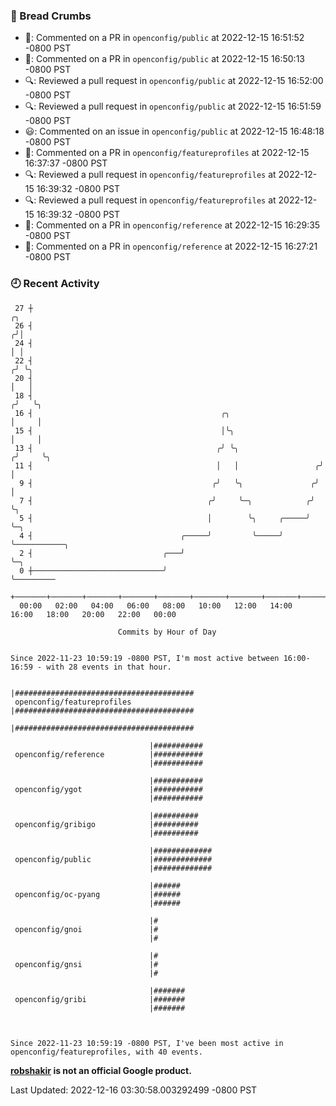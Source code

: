### 🍞 Bread Crumbs

 * 💬: Commented on a PR in  `openconfig/public` at 2022-12-15 16:51:52 -0800 PST
 * 💬: Commented on a PR in  `openconfig/public` at 2022-12-15 16:50:13 -0800 PST
 * 🔍: Reviewed a pull request in  `openconfig/public` at 2022-12-15 16:52:00 -0800 PST
 * 🔍: Reviewed a pull request in  `openconfig/public` at 2022-12-15 16:51:59 -0800 PST
 * 😃: Commented on an issue in `openconfig/public` at 2022-12-15 16:48:18 -0800 PST
 * 💬: Commented on a PR in  `openconfig/featureprofiles` at 2022-12-15 16:37:37 -0800 PST
 * 🔍: Reviewed a pull request in  `openconfig/featureprofiles` at 2022-12-15 16:39:32 -0800 PST
 * 🔍: Reviewed a pull request in  `openconfig/featureprofiles` at 2022-12-15 16:39:32 -0800 PST
 * 💬: Commented on a PR in  `openconfig/reference` at 2022-12-15 16:29:35 -0800 PST
 * 💬: Commented on a PR in  `openconfig/reference` at 2022-12-15 16:27:21 -0800 PST

### 🕘 Recent Activity
```
 27 ┼                                                                    ╭╮
 26 ┤                                                                   ╭╯│
 24 ┤                                                                   │ │
 22 ┤                                                                  ╭╯ ╰╮
 20 ┤                                                                  │   │
 18 ┤                                                                 ╭╯   ╰╮
 16 ┤                                          ╭╮                     │     │
 15 ┤                                          │╰╮                    │     │
 13 ┤                                         ╭╯ ╰╮                  ╭╯     ╰╮
 11 ┤                                         │   │                 ╭╯       │
  9 ┤                                        ╭╯   ╰╮               ╭╯        │
  7 ┤                                       ╭╯     ╰─╮            ╭╯         ╰╮
  5 ┤                                       │        ╰╮     ╭─────╯           ╰─╮
  4 ┤                                 ╭─────╯         ╰─────╯                   ╰───────────╮
  2 ┤                             ╭───╯                                                     ╰─╮
  0 ┼─────────────────────────────╯                                                           ╰─────────
    +───────+───────+───────+───────+───────+───────+───────+───────+───────+───────+───────+───────+────
  00:00   02:00   04:00   06:00   08:00   10:00   12:00   14:00   16:00   18:00   20:00   22:00   00:00   

						Commits by Hour of Day


Since 2022-11-23 10:59:19 -0800 PST, I'm most active between 16:00-16:59 - with 28 events in that hour.

```



```
                               |########################################
 openconfig/featureprofiles    |########################################
                               |########################################

                               |###########
 openconfig/reference          |###########
                               |###########

                               |###########
 openconfig/ygot               |###########
                               |###########

                               |##########
 openconfig/gribigo            |##########
                               |##########

                               |#############
 openconfig/public             |#############
                               |#############

                               |######
 openconfig/oc-pyang           |######
                               |######

                               |#
 openconfig/gnoi               |#
                               |#

                               |#
 openconfig/gnsi               |#
                               |#

                               |#######
 openconfig/gribi              |#######
                               |#######



Since 2022-11-23 10:59:19 -0800 PST, I've been most active in openconfig/featureprofiles, with 40 events.

```
**[robshakir](mailto:robjs@google.com) is not an official Google product.**  


Last Updated: 2022-12-16 03:30:58.003292499 -0800 PST
